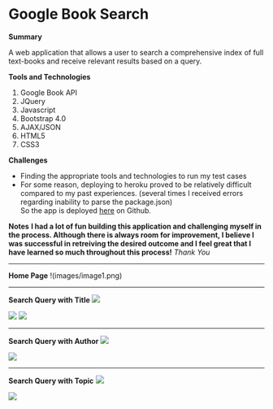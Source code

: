 # Google Book Search

**Summary**

A web application that allows a user to search a comprehensive index of full text-books and receive relevant results based on a query.

**Tools and Technologies**
1. Google Book API
2. JQuery
3. Javascript
4. Bootstrap 4.0
5. AJAX/JSON
5. HTML5
6. CSS3


**Challenges**
- Finding the appropriate tools and technologies to run my test cases
- For some reason, deploying to heroku proved to be relatively difficult compared to my past experiences. (several times I received errors regarding inability to parse the package.json)  
So the app is deployed <a href="https://grandsuccess87.github.io/GoogleBookSearch/">here</a> on Github.

**Notes**
**I had a lot of fun building this application and challenging myself in the process.  Although there is always room for improvement, I believe I was successful in retreiving the desired outcome and I feel great that I have learned so much throughout this process!**
*Thank You* 

<hr>

**Home Page**
!(images/image1.png)
<!-- <img src="images/GBS_Image1.png"> -->

<hr>

**Search Query with Title**
<img src="images/GBS_Image1\2.png">

<img src="images/GBS_Image2b.png">

<img src="images/GBS_Image2c.png">


<hr>

**Search Query with Author**
<img src="images/GBS_Image3.png">

<img src="images/GBS_Image3b.png">


<hr>

**Search Query with Topic**
<img src="images/GBS_Image4.png">

<img src="images/GBS_Image4b.png">
